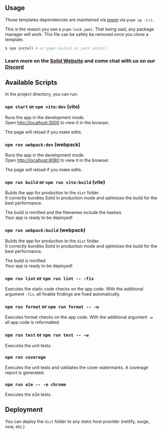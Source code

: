 ## Usage

Those templates dependencies are maintained via [pnpm](https://pnpm.io) via `pnpm up -Lri`.

This is the reason you see a `pnpm-lock.yaml`. That being said, any package manager will work. This file can be safely be removed once you clone a template.

```bash
$ npm install # or pnpm install or yarn install
```

### Learn more on the [Solid Website](https://solidjs.com) and come chat with us on our [Discord](https://discord.com/invite/solidjs)

## Available Scripts

In the project directory, you can run:

### `npm start` or `npm vite:dev` (vite)

Runs the app in the development mode.<br>
Open [http://localhost:3000](http://localhost:8080) to view it in the browser.

The page will reload if you make edits.<br>

### `npm run webpack:dev` (webpack)

Runs the app in the development mode.<br>
Open [http://localhost:8080](http://localhost:8080) to view it in the browser.

The page will reload if you make edits.<br>

### `npm run build` or `npm run vite:build` (vite)

Builds the app for production to the `dist` folder.<br>
It correctly bundles Solid in production mode and optimizes the build for the best performance.

The build is minified and the filenames include the hashes.<br>
Your app is ready to be deployed!

### `npm run webpack:build` (webpack)

Builds the app for production to the `dist` folder.<br>
It correctly bundles Solid in production mode and optimizes the build for the best performance.

The build is minified.<br>
Your app is ready to be deployed!

### `npm run lint` or `npm run lint -- -fix`

Executes the static code checks on the app code. With the additional argument `-fix`, all fixable findings are fixed automatically.

### `npm run format` or `npm run format -- -w`

Executes format checks on the app code. With the additional argument `-w` all app code is reformatted.

### `npm run test` or `npm run test -- -w`

Executes the unit tests.

### `npm run coverage`

Executes the unit tests and validates the cover watermarks. A coverage report is generated.

### `npm run e2e -- -e chrome`

Executes the e2e tests.

## Deployment

You can deploy the `dist` folder to any static host provider (netlify, surge, now, etc.)
